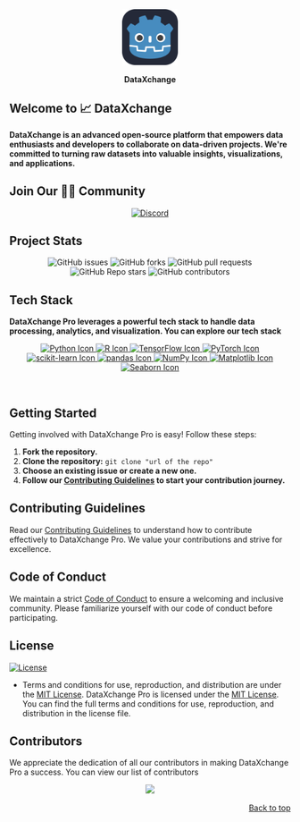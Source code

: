<div align="center">
  <img src="https://github.com/tandpfun/skill-icons/blob/main/icons/Godot-Dark.svg" alt="Dataset Icon" width="100" height="100" />
  <p style="font-weight: bold;">DataXchange</p>
</div>

## Welcome to 📈 DataXchange

<strong> DataXchange is an advanced open-source platform that empowers data enthusiasts and developers to collaborate on data-driven projects. We're committed to turning raw datasets into valuable insights, visualizations, and applications.  </strong>

## Join Our 🤹🏽 Community

<p align="center">
  <a href="https://discord.gg/mv4NTzN">
    <img src="https://img.shields.io/badge/Join%20Us%20on%20Discord-%235865F2.svg?style=for-the-badge&logo=discord&logoColor=white" alt="Discord" />
  </a>
</p>

## Project Stats

<p align="center">
  <img src="https://img.shields.io/github/issues/rajatnai49/DataXchange?style=for-the-badge" alt="GitHub issues" />
  <img src="https://img.shields.io/github/forks/rajatnai49/DataXchange?style=for-the-badge" alt="GitHub forks" />
  <img src="https://img.shields.io/github/issues-pr/rajatnai49/DataXchange?style=for-the-badge" alt="GitHub pull requests" />
  <img src="https://img.shields.io/github/stars/rajatnai49/DataXchange?style=for-the-badge" alt="GitHub Repo stars" />
  <img src="https://img.shields.io/github/contributors/rajatnai49/DataXchange?style=for-the-badge" alt="GitHub contributors" />
</p>

## Tech Stack

<strong>
DataXchange Pro leverages a powerful tech stack to handle data processing, analytics, and visualization. You can explore our tech stack 
</strong>

<br>
</div>
<center>
<p>
  
<div align="center">
  <a href="https://www.python.org/">
    <img src="https://img.shields.io/badge/Python-%233776AB.svg?style=for-the-badge&logo=python&logoColor=white" alt="Python Icon">
  </a>
  <a href="https://www.r-project.org/">
    <img src="https://img.shields.io/badge/R-%23276DC3.svg?style=for-the-badge&logo=r&logoColor=white" alt="R Icon">
  </a>
  <a href="https://www.tensorflow.org/">
    <img src="https://img.shields.io/badge/TensorFlow-%23FF6F00.svg?style=for-the-badge&logo=tensorflow&logoColor=white" alt="TensorFlow Icon">
  </a>
  <a href="https://pytorch.org/">
    <img src="https://img.shields.io/badge/PyTorch-%23EE4C2C.svg?style=for-the-badge&logo=pytorch&logoColor=white" alt="PyTorch Icon">
  </a>
  <a href="https://scikit-learn.org/">
    <img src="https://img.shields.io/badge/scikit--learn-%23F7931E.svg?style=for-the-badge&logo=scikit-learn&logoColor=white" alt="scikit-learn Icon">
  </a>
  <a href="https://pandas.pydata.org/">
    <img src="https://img.shields.io/badge/pandas-%23150458.svg?style=for-the-badge&logo=pandas&logoColor=white" alt="pandas Icon">
  </a>
  <a href="https://numpy.org/">
    <img src="https://img.shields.io/badge/NumPy-%23013243.svg?style=for-the-badge&logo=numpy&logoColor=white" alt="NumPy Icon">
  </a>
  <a href="https://matplotlib.org/">
    <img src="https://img.shields.io/badge/Matplotlib-%230076D6.svg?style=for-the-badge&logo=matplotlib&logoColor=white" alt="Matplotlib Icon">
  </a>
  <a href="https://seaborn.pydata.org/">
    <img src="https://img.shields.io/badge/Seaborn-%239969FF.svg?style=for-the-badge&logo=seaborn&logoColor=white" alt="Seaborn Icon">
  </a>
</div>



  
</p>
</center>
<br>

## Getting Started

Getting involved with DataXchange Pro is easy! Follow these steps:

1. **Fork the repository.**
2. **Clone the repository:** `git clone "url of the repo"`
3. **Choose an existing issue or create a new one.**
4. **Follow our [Contributing Guidelines](./.github/CONTRIBUTING_GUIDELINE.md) to start your contribution journey.**

## Contributing Guidelines

Read our [Contributing Guidelines](./.github/CONTRIBUTING_GUIDELINE.md) to understand how to contribute effectively to DataXchange Pro. We value your contributions and strive for excellence.

## Code of Conduct

We maintain a strict [Code of Conduct](./.github/CODE_OF_CONDUCT.md) to ensure a welcoming and inclusive community. Please familiarize yourself with our code of conduct before participating.

## License
 [![License](https://img.shields.io/badge/License-MIT-blue.svg)](https://opensource.org/licenses/MIT)
- Terms and conditions for use, reproduction, and distribution are under the [MIT License](https://opensource.org/licenses/MIT).
DataXchange Pro is licensed under the [MIT License](https://opensource.org/licenses/MIT). You can find the full terms and conditions for use, reproduction, and distribution in the license file.
## Contributors

We appreciate the dedication of all our contributors in making DataXchange Pro a success. You can view our list of contributors 
<center>
  <a href="https://github.com/rajatnai49/DataXchange/graphs/contributors">
  <img src="https://contrib.rocks/image?repo=rajatnai49/DataXchange" />
</a>
</center>


<p align="right"><a href="#top">Back to top</a></p>
